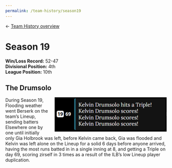 ```yaml
---
permalink: /team-history/season19
---
```

← [Team History overview](/team-history)

# Season 19
**Win/Loss Record:** 52-47  
**Divisional Position:** 4th    
**League Position:** 10th  


## The Drumsolo

<img src="../assets/drumTriple.png" style="float: right; padding-top: 10px padding-bottom: 10px; padding-left: 20px" width="350" alt=
"Kelvin Drumsolo hits a Triple!Kelvin Drumsolo scores! Kelvin Drumsolo scores! Kelvin Drumsolo scores! 3 Runs Scored!">

During Season 19, Flooding weather went Berserk on the team’s Lineup, sending batters Elsewhere one by one until 
initially only Gia Holbrook was left, before Kelvin came back, Gia was flooded and Kelvin was left alone on the Lineup 
for a solid 6 days before anyone arrived, having the most runs batted in in a single inning at 8, and getting a Triple 
on day 69, scoring zirself in 3 times as a result of the ILB’s low Lineup player duplication.
